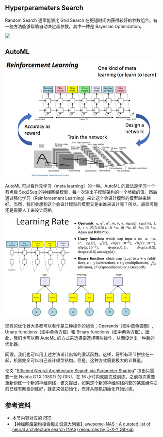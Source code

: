 <!-- 现在我们都是宅宅工程师了 -->

## Hyperparameters Search

Random Search 通常能够比 Grid Search 在更短时间内获得较好的参数组合。有一些方法能够帮助自动决定超参数，其中一种是 Bayesian Optimization。

![](https://blog.nanonets.com/content/images/2019/03/Unknown-5.png)

## AutoML

![](https://raw.githubusercontent.com/bighuang624/pic-repo/master/Hung-yi-Lee-AutoML.png)

AutoML 可以看作元学习（meta learning）的一种。AutoML 的做法是学习一个有点像 Seq2Seq 的神经网络模型，每一次输出子模型架构的一个参数的值。然后通过强化学习（Reinforcement Learning）来让这个会设计模型的模型越来越好。当然，我们会想到这个会设计模型的模型又是由谁来设计呢？所以，最后可能还是需要人工来设计网络。

![](https://raw.githubusercontent.com/bighuang624/pic-repo/master/Hung-yi-Lee-AutoML-Optimizers-Structure.png)

现有的优化器大多都可以看作是三种操作的组合：Operands（图中蓝色圆圈）, Unary functions（图中黄色方框）和 Binary functions（图中紫色方框）。因此，我们也可以用 AutoML 的方式来选择要选择哪些操作，从而设计出一种新的优化器。

同理，我们也可以用上述方法设计出新的激活函数。这样，将所有环节拼接在一起，机器完全可以自己设计模型结构。但是，这种方式需要极大的计算量。

论文 "[Efficient Neural Architecture Search via Parameter Sharing](https://arxiv.org/pdf/1802.03268.pdf)" 提出只需要一张 Nvidia GTX 1080Ti 的 GPU，在 16 小时内就能完成训练。之前每次需要重新训练一个新的神经网络，该文提出，如果这个新的神经网络内部的某些组件之前已经有网络训练好，就拿来做初始化，而非从随机初始化开始训练。

## 参考资料

* 本节内容对应的 [PPT](http://speech.ee.ntu.edu.tw/~tlkagk/courses/MLDS_2018/Lecture/Learn2learn.pdf)
* [【神经网络架构搜索相关资源大列表】awesome-NAS - A curated list of neural architecture search (NAS) resources by D-X-Y GitHub](https://github.com/D-X-Y/awesome-NAS)


<script type="text/x-mathjax-config">
MathJax.Hub.Config({
  tex2jax: {inlineMath: [ ['$', '$'] ],
        displayMath: [ ['$$', '$$']]}
});
</script>

<script type="text/javascript" src="https://cdn.bootcss.com/mathjax/2.7.2/MathJax.js?config=default"></script>